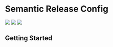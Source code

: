 # Semantic Release Config

![](https://github.com/pontte/semantic-release-config/workflows/promote-prod-semantic-release-config/badge.svg)
[![](https://img.shields.io/badge/%20%20%F0%9F%93%A6%F0%9F%9A%80-semantic--release-e10079.svg)](https://github.com/semantic-release/semantic-release)
[![](https://img.shields.io/badge/commitizen-friendly-brightgreen.svg)](http://commitizen.github.io/cz-cli/)

## Getting Started
